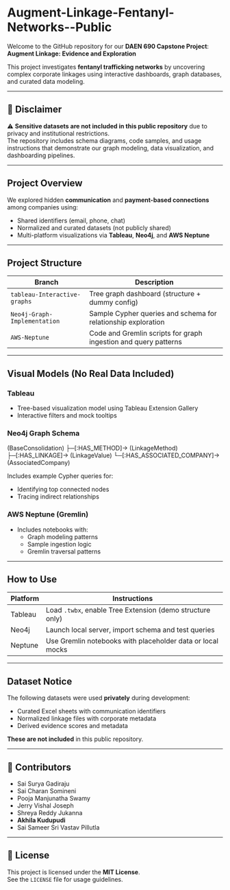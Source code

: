 # Augment-Linkage-Fentanyl-Networks--Public

Welcome to the GitHub repository for our **DAEN 690 Capstone Project**:  
**Augment Linkage: Evidence and Exploration**

This project investigates **fentanyl trafficking networks** by uncovering complex corporate linkages using interactive dashboards, graph databases, and curated data modeling.

---

## 🚨 Disclaimer

⚠️ **Sensitive datasets are not included in this public repository** due to privacy and institutional restrictions.  
The repository includes schema diagrams, code samples, and usage instructions that demonstrate our graph modeling, data visualization, and dashboarding pipelines.

---

## Project Overview

We explored hidden **communication** and **payment-based connections** among companies using:

- Shared identifiers (email, phone, chat)
- Normalized and curated datasets (not publicly shared)
- Multi-platform visualizations via **Tableau**, **Neo4j**, and **AWS Neptune**

---

## Project Structure

| Branch                      | Description                                                           |
|----------------------------|------------------------------------------------------------------------|
| `tableau-Interactive-graphs` | Tree graph dashboard (structure + dummy config)                       |
| `Neo4j-Graph-Implementation` | Sample Cypher queries and schema for relationship exploration         |
| `AWS-Neptune`                | Code and Gremlin scripts for graph ingestion and query patterns        |

---

## Visual Models (No Real Data Included)

### Tableau

- Tree-based visualization model using Tableau Extension Gallery
- Interactive filters and mock tooltips

### Neo4j Graph Schema

(BaseConsolidation)
├─[:HAS_METHOD]→ (LinkageMethod)
├─[:HAS_LINKAGE]→ (LinkageValue)
└─[:HAS_ASSOCIATED_COMPANY]→ (AssociatedCompany)


Includes example Cypher queries for:
- Identifying top connected nodes
- Tracing indirect relationships

### AWS Neptune (Gremlin)

- Includes notebooks with:
  - Graph modeling patterns
  - Sample ingestion logic
  - Gremlin traversal patterns

---

## How to Use

| Platform | Instructions |
|----------|--------------|
| Tableau  | Load `.twbx`, enable Tree Extension (demo structure only) |
| Neo4j    | Launch local server, import schema and test queries        |
| Neptune  | Use Gremlin notebooks with placeholder data or local mocks |

---

## Dataset Notice

The following datasets were used **privately** during development:

- Curated Excel sheets with communication identifiers
- Normalized linkage files with corporate metadata
- Derived evidence scores and metadata

**These are not included** in this public repository.


---

## 👥 Contributors

- Sai Surya Gadiraju  
- Sai Charan Somineni  
- Pooja Manjunatha Swamy  
- Jerry Vishal Joseph  
- Shreya Reddy Jukanna  
- **Akhila Kudupudi**  
- Sai Sameer Sri Vastav Pillutla

---

## 📜 License

This project is licensed under the **MIT License**.  
See the `LICENSE` file for usage guidelines.


